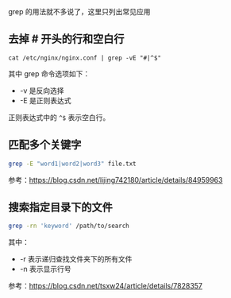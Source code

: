 grep 的用法就不多说了，这里只列出常见应用

## 去掉 # 开头的行和空白行

```
cat /etc/nginx/nginx.conf | grep -vE "#|^$" 
```

其中 grep 命令选项如下：

- -v 是反向选择
- -E 是正则表达式

正则表达式中的 `^$` 表示空白行。

## 匹配多个关键字

```bash
grep -E "word1|word2|word3" file.txt
```

参考：https://blog.csdn.net/lijing742180/article/details/84959963

## 搜索指定目录下的文件

```bash
grep -rn 'keyword' /path/to/search
```

其中：

- -r 表示递归查找文件夹下的所有文件
- -n 表示显示行号

参考：https://blog.csdn.net/tsxw24/article/details/7828357

